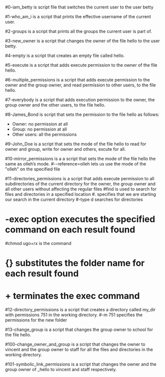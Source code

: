 #0-iam_betty is script file that switches the current user to the user betty

#1-who_am_i is a script that prints the effective username of the current user.

#2-groups is a script that prints all the groups the current user is part of.

#3-new_owner is a script that changes the owner of the file hello to the user betty.

#4-empty is a script that creates an empty file called hello.

#5-execute is a script that adds execute permission to the owner of the file hello.

#6-multiple_permissions is a script that adds execute permission to the owner and the group owner, and read permission to other users, to the file hello.

#7-everybody is a script that adds execution permission to the owner, the group owner and the other users, to the file hello.

#8-James_Bond is script that sets the permission to the file hello as follows:

- Owner: no permission at all
- Group: no permission at all
- Other users: all the permissions

#9-John_Doe is a script that sets the mode of the file hello to read for owner and group, write for owner and others, excute for all.

#10-mirror_permissions is a a script that sets the mode of the file hello the same as olleh’s mode.
#--reference=olleh lets us use the mode of the "olleh" on the specified file

#11-directories_permissions is a script that adds execute permission to all subdirectories of the current directory for the owner, the group owner and all other users without affecting the regular files
#find is used to search for files and directories in a specified location
#. specifies that we are starting our search in the current directory
#-type d searches for directories
# -exec option executes the specified command on each result found
#chmod ugo+rx is the command
# {} substitutes the folder name for each result found
# + terminates the exec command

#12-directory_permissions is a script that creates a directory called my_dir with permissions 751 in the working directory.
#-m 751 specifies the permissions for the new folder

#13-change_group is a script that changes the group owner to school for the file hello.

#100-change_owner_and_group is a script that changes the owner to vincent and the group owner to staff for all the files and directories in the working directory.

#101-symbolic_link_permissions is a script that changes the owner and the group owner of _hello to vincent and staff respectively.
